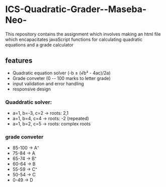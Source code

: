 # ICS-Quadratic-Grader--Maseba-Neo-
This repository contains the assignment which involves making an html file which encapacitates javaScript functions for calculating quadratic equations and a grade calculator
## features
- Quadratic equation solver (-b ± (√b² - 4ac)/2a)
- Grade conveter (0 -- 100 marks to letter grade)
- input validation and error handling
- responsive design
### Quaddratic solver:
- a=1, b=-3, c=2 → roots: 2,1
- a=1, b=4, c=4 → roots: -2 (repeated)
-  a=1, b=2, c=5 → roots: complex roots
### grade conveter
- 85-100 → A⁺
- 75-84 → A
- 65-74 → B⁺
- 60-64 → B
- 55-59 → C⁺
- 50-54 → C
- 0-49 → D
